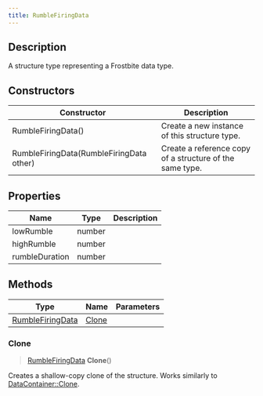 ```yaml
---
title: RumbleFiringData
---
```

## Description

A structure type representing a Frostbite data type.

## Constructors

| Constructor                              | Description                                              |
| ---------------------------------------- | -------------------------------------------------------- |
| RumbleFiringData()                       | Create a new instance of this structure type.            |
| RumbleFiringData(RumbleFiringData other) | Create a reference copy of a structure of the same type. |

## Properties

| Name           | Type   | Description |
| -------------- | ------ | ----------- |
| lowRumble      | number |             |
| highRumble     | number |             |
| rumbleDuration | number |             |

## Methods

| Type                                 | Name            | Parameters |
| ------------------------------------ | --------------- | ---------- |
| [RumbleFiringData](RumbleFiringData) | [Clone](#clone) |            |

### Clone

> [RumbleFiringData](RumbleFiringData) **Clone**()

Creates a shallow-copy clone of the structure. Works similarly to [DataContainer::Clone](/vext/ref/shared/class/datacontainer#clone).
